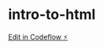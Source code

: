 # intro-to-html

[Edit in Codeflow ⚡️](https://stackblitz.com/~/github.com/AbhishekKaundal0052/intro-to-html)